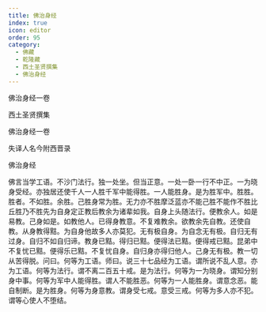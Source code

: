 ```yaml
---
title: 佛治身经
index: true
icon: editor
order: 95
category:
  - 佛藏
  - 乾隆藏
  - 西土圣贤撰集
  - 佛治身经
---
```


佛治身经一卷  

西土圣贤撰集  

佛治身经一卷  

失译人名今附西晋录  

佛治身经  

佛言当学工语。不沙门法行。独一处坐。但当正意。一处一卧一行不中正。一为晓身受经。亦独居还使千人一人胜千军中能得胜。一人能胜身。是为胜军中。胜胜。胜者。不如胜。余胜。己胜身常为胜。无力亦不胜摩泛蓝亦不能己胜不能作不胜比丘胜乃不胜先为自身定正教后教余为诸辈如我。自身上头随法行。便教余人。如是易教。己身如是。如教他人。已得身教意。不复难教余。欲教余先自教。还使自教。从身教得黠。为自身他故多人亦莫犯。无有极自身。为自念无有极。自归无有过身。自归不如自归谛。教身已黠。得归已黠。便得法已黠。便得戒已黠。昆弟中不复忧已黠。便得乐已黠。不复忧自身。自归身亦得归他人。己身无有极。教一切从苦得脱。问曰。何等为工语。师曰。说三十七品经为工语。谓所说不乱人意。亦为工语。何等为法行。谓不离二百五十戒。是为法行。何等为一为晓身。谓知分别身中事。何等为军中人能得胜。谓人不能胜恶。何等为一人能胜身。谓意念恶。能自制断。是为胜身。何等为身意教。谓身受七戒。意受三戒。何等为多人亦不犯。谓等心使人不堕结。  
